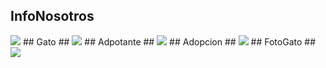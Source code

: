 ## InfoNosotros ##
<img src="http://yuml.me/diagram/plain;/class/[InfoNosotros|-nombre;-descripcion;-lat;-lon;-usuario;-hashim|+construct()]">
## Gato ##
<img src="http://yuml.me/diagram/plain;/class/[Gato|-id;-nombre;-alias;-edad;-color;-raza;-descripcion;-sexo;-historiaMedica;-fotos;-formulariosAdpopcion|+construct()]">
## Adpotante ##
<img src="http://yuml.me/diagram/plain;/class/[Adoptante|-id;-nombres;-apellidos;-gatos;-mail;-fb;-telCel;-telFijo;-urlFoto|+construct()]">
## Adopcion ##
<img src="http://yuml.me/diagram/plain;/class/[Adopcion|-id;-fecha;-gato;-adoptante;-formularioAdopcion|+construct()]">
## FotoGato ##
<img src="http://yuml.me/diagram/plain;/class/[FotoGato|-id;-gato;-descripcion;-url|+construct()]">